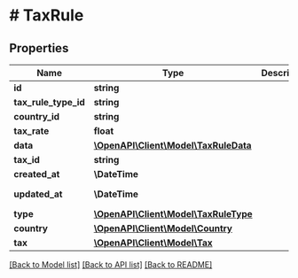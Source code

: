 # # TaxRule

## Properties

Name | Type | Description | Notes
------------ | ------------- | ------------- | -------------
**id** | **string** |  | [optional]
**tax_rule_type_id** | **string** |  |
**country_id** | **string** |  |
**tax_rate** | **float** |  |
**data** | [**\OpenAPI\Client\Model\TaxRuleData**](TaxRuleData.md) |  | [optional]
**tax_id** | **string** |  |
**created_at** | **\DateTime** |  | [readonly]
**updated_at** | **\DateTime** |  | [optional] [readonly]
**type** | [**\OpenAPI\Client\Model\TaxRuleType**](TaxRuleType.md) |  | [optional]
**country** | [**\OpenAPI\Client\Model\Country**](Country.md) |  | [optional]
**tax** | [**\OpenAPI\Client\Model\Tax**](Tax.md) |  | [optional]

[[Back to Model list]](../../README.md#models) [[Back to API list]](../../README.md#endpoints) [[Back to README]](../../README.md)
